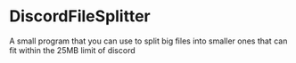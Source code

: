 # DiscordFileSplitter
A small program that you can use to split big files into smaller ones that can fit within the 25MB limit of discord
